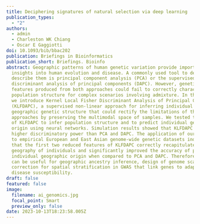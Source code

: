 ```yaml
---
title: Deciphering signatures of natural selection via deep learning
publication_types:
  - "2"
authors:
  - admin
  - Charleston WK Chiang
  - Oscar E Gaggiotti
doi: 10.1093/bib/bbac202
publication: Briefings in Bioinformatics
publication_short: Briefings. Bioinfo
abstract: Geographic patterns of human genetic variation provide important
  insights into human evolution and disease. A commonly used tool to detect and
  describe them is principal component analysis (PCA) or the supervised linear
  discriminant analysis of principal components (DAPC). However, genetic
  features produced from both approaches could fail to correctly characterize
  population structure for complex scenarios involving admixture. In this study,
  we introduce Kernel Local Fisher Discriminant Analysis of Principal Components
  (KLFDAPC), a supervised non-linear approach for inferring individual
  geographic genetic structure that could rectify the limitations of these
  approaches by preserving the multimodal space of samples. We tested the power
  of KLFDAPC to infer population structure and to predict individual geographic
  origin using neural networks. Simulation results showed that KLFDAPC has
  higher discriminatory power than PCA and DAPC. The application of our method
  to empirical European and East Asian genome-wide genetic datasets indicated
  that the first two reduced features of KLFDAPC correctly recapitulated the
  geography of individuals and significantly improved the accuracy of predicting
  individual geographic origin when compared to PCA and DAPC. Therefore, KLFDAPC
  can be useful for geographic ancestry inference, design of genome scans and
  correction for spatial stratification in GWAS that link genes to adaptation or
  disease susceptibility.
draft: false
featured: false
image:
  filename: ai_genomics.jpg
  focal_point: Smart
  preview_only: false
date: 2023-10-13T18:23:58.005Z
---
```

